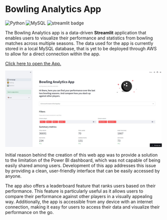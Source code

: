# Bowling Analytics App

![Python](https://img.shields.io/badge/python-3670A0?logo=python&logoColor=ffdd54) ![MySQL](https://img.shields.io/badge/mysql-%2300f.svg?logo=mysql&logoColor=white)  ![streamlit badge](https://badgen.net/badge/library/streamlit/red?icon=streamlit) 

The Bowling Analytics app is a data-driven **Streamlit** application that enables users to visualize their performance and statistics from bowling matches across multiple seasons. The data used for the app is currently stored in a local MySQL database, that is yet to be deployed through AWS to allow for a direct connection within the app.

[Click here to open the App.](https://[p33rview-bowling-league-app-01--homepage-hp68gs.streamlit.app](https://bowlingscorepro.streamlit.app/))

![image](https://github.com/P33Rview/Bowling_league_app/blob/613c1e553c78eb335f8461cd659366d91bc5fd50/screenshot_bowling.jpg)

Initial reason behind the creation of this web app was to provide a solution to the limitation of the Power BI dashboard, which was not capable of being easily shared among users. Development of this app addresses this issue by providing a clean, user-friendly interface that can be easily accessed by anyone.

The app also offers a leaderboard feature that ranks users based on their performance. This feature is particularly useful as it allows users to compare their performance against other players in a visually appealing way. Additionally, the app is accessible from any device with an internet connection, making it easy for users to access their data and visualize their performance on the go.
